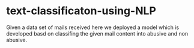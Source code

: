 # text-classificaton-using-NLP
Given a data set of mails received here we deployed a model which is developed basd on classifing the given mail content into abusive and non abusive.
